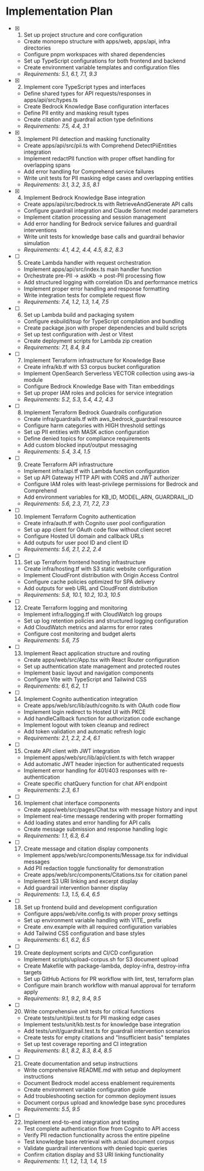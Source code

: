 # Implementation Plan

- [x] 1. Set up project structure and core configuration

  - Create monorepo structure with apps/web, apps/api, infra directories
  - Configure pnpm workspaces with shared dependencies
  - Set up TypeScript configurations for both frontend and backend
  - Create environment variable templates and configuration files
  - _Requirements: 5.1, 6.1, 7.1, 9.3_

- [x] 2. Implement core TypeScript types and interfaces

  - Define shared types for API requests/responses in apps/api/src/types.ts
  - Create Bedrock Knowledge Base configuration interfaces
  - Define PII entity and masking result types
  - Create citation and guardrail action type definitions
  - _Requirements: 7.5, 4.4, 3.1_

- [x] 3. Implement PII detection and masking functionality

  - Create apps/api/src/pii.ts with Comprehend DetectPiiEntities integration
  - Implement redactPII function with proper offset handling for overlapping spans
  - Add error handling for Comprehend service failures
  - Write unit tests for PII masking edge cases and overlapping entities
  - _Requirements: 3.1, 3.2, 3.5, 8.1_

- [x] 4. Implement Bedrock Knowledge Base integration

  - Create apps/api/src/bedrock.ts with RetrieveAndGenerate API calls
  - Configure guardrail integration and Claude Sonnet model parameters
  - Implement citation processing and session management
  - Add error handling for Bedrock service failures and guardrail interventions
  - Write unit tests for knowledge base calls and guardrail behavior simulation
  - _Requirements: 4.1, 4.2, 4.4, 4.5, 8.2, 8.3_

- [ ] 5. Create Lambda handler with request orchestration

  - Implement apps/api/src/index.ts main handler function
  - Orchestrate pre-PII → askKb → post-PII processing flow
  - Add structured logging with correlation IDs and performance metrics
  - Implement proper error handling and response formatting
  - Write integration tests for complete request flow
  - _Requirements: 7.4, 1.2, 1.3, 1.4, 7.5_

- [ ] 6. Set up Lambda build and packaging system

  - Configure esbuild/tsup for TypeScript compilation and bundling
  - Create package.json with proper dependencies and build scripts
  - Set up test configuration with Jest or Vitest
  - Create deployment scripts for Lambda zip creation
  - _Requirements: 7.1, 8.4, 9.4_

- [ ] 7. Implement Terraform infrastructure for Knowledge Base

  - Create infra/kb.tf with S3 corpus bucket configuration
  - Implement OpenSearch Serverless VECTOR collection using aws-ia module
  - Configure Bedrock Knowledge Base with Titan embeddings
  - Set up proper IAM roles and policies for service integration
  - _Requirements: 5.2, 5.3, 5.4, 4.2, 4.3_

- [ ] 8. Implement Terraform Bedrock Guardrails configuration

  - Create infra/guardrails.tf with aws_bedrock_guardrail resource
  - Configure harm categories with HIGH threshold settings
  - Set up PII entities with MASK action configuration
  - Define denied topics for compliance requirements
  - Add custom blocked input/output messaging
  - _Requirements: 5.4, 3.4, 1.5_

- [ ] 9. Create Terraform API infrastructure

  - Implement infra/api.tf with Lambda function configuration
  - Set up API Gateway HTTP API with CORS and JWT authorizer
  - Configure IAM roles with least-privilege permissions for Bedrock and Comprehend
  - Add environment variables for KB_ID, MODEL_ARN, GUARDRAIL_ID
  - _Requirements: 5.6, 2.3, 7.1, 7.2, 7.3_

- [ ] 10. Implement Terraform Cognito authentication

  - Create infra/auth.tf with Cognito user pool configuration
  - Set up app client for OAuth code flow without client secret
  - Configure Hosted UI domain and callback URLs
  - Add outputs for user pool ID and client ID
  - _Requirements: 5.6, 2.1, 2.2, 2.4_

- [ ] 11. Set up Terraform frontend hosting infrastructure

  - Create infra/hosting.tf with S3 static website configuration
  - Implement CloudFront distribution with Origin Access Control
  - Configure cache policies optimized for SPA delivery
  - Add outputs for web URL and CloudFront distribution
  - _Requirements: 5.8, 10.1, 10.2, 10.3, 10.5_

- [ ] 12. Create Terraform logging and monitoring

  - Implement infra/logging.tf with CloudWatch log groups
  - Set up log retention policies and structured logging configuration
  - Add CloudWatch metrics and alarms for error rates
  - Configure cost monitoring and budget alerts
  - _Requirements: 5.6, 7.5_

- [ ] 13. Implement React application structure and routing

  - Create apps/web/src/App.tsx with React Router configuration
  - Set up authentication state management and protected routes
  - Implement basic layout and navigation components
  - Configure Vite with TypeScript and Tailwind CSS
  - _Requirements: 6.1, 6.2, 1.1_

- [ ] 14. Implement Cognito authentication integration

  - Create apps/web/src/lib/auth/cognito.ts with OAuth code flow
  - Implement login redirect to Hosted UI with PKCE
  - Add handleCallback function for authorization code exchange
  - Implement logout with token cleanup and redirect
  - Add token validation and automatic refresh logic
  - _Requirements: 2.1, 2.2, 2.4, 6.1_

- [ ] 15. Create API client with JWT integration

  - Implement apps/web/src/lib/api/client.ts with fetch wrapper
  - Add automatic JWT header injection for authenticated requests
  - Implement error handling for 401/403 responses with re-authentication
  - Create specific chatQuery function for chat API endpoint
  - _Requirements: 2.3, 6.1_

- [ ] 16. Implement chat interface components

  - Create apps/web/src/pages/Chat.tsx with message history and input
  - Implement real-time message rendering with proper formatting
  - Add loading states and error handling for API calls
  - Create message submission and response handling logic
  - _Requirements: 1.1, 6.3, 6.4_

- [ ] 17. Create message and citation display components

  - Implement apps/web/src/components/Message.tsx for individual messages
  - Add PII redaction toggle functionality for demonstration
  - Create apps/web/src/components/Citations.tsx for citation panel
  - Implement S3 URI linking and excerpt display
  - Add guardrail intervention banner display
  - _Requirements: 1.3, 1.5, 6.4, 6.5_

- [ ] 18. Set up frontend build and development configuration

  - Configure apps/web/vite.config.ts with proper proxy settings
  - Set up environment variable handling with VITE\_ prefix
  - Create .env.example with all required configuration variables
  - Add Tailwind CSS configuration and base styles
  - _Requirements: 6.1, 6.2, 6.5_

- [ ] 19. Create deployment scripts and CI/CD configuration

  - Implement scripts/upload-corpus.sh for S3 document upload
  - Create Makefile with package-lambda, deploy-infra, destroy-infra targets
  - Set up GitHub Actions for PR workflow with lint, test, terraform plan
  - Configure main branch workflow with manual approval for terraform apply
  - _Requirements: 9.1, 9.2, 9.4, 9.5_

- [ ] 20. Write comprehensive unit tests for critical functions

  - Create tests/unit/pii.test.ts for PII masking edge cases
  - Implement tests/unit/kb.test.ts for knowledge base integration
  - Add tests/unit/guardrail.test.ts for guardrail intervention scenarios
  - Create tests for empty citations and "Insufficient basis" templates
  - Set up test coverage reporting and CI integration
  - _Requirements: 8.1, 8.2, 8.3, 8.4, 8.5_

- [ ] 21. Create documentation and setup instructions

  - Write comprehensive README.md with setup and deployment instructions
  - Document Bedrock model access enablement requirements
  - Create environment variable configuration guide
  - Add troubleshooting section for common deployment issues
  - Document corpus upload and knowledge base sync procedures
  - _Requirements: 5.5, 9.5_

- [ ] 22. Implement end-to-end integration and testing
  - Test complete authentication flow from Cognito to API access
  - Verify PII redaction functionality across the entire pipeline
  - Test knowledge base retrieval with actual document corpus
  - Validate guardrail interventions with denied topic queries
  - Confirm citation display and S3 URI linking functionality
  - _Requirements: 1.1, 1.2, 1.3, 1.4, 1.5_
